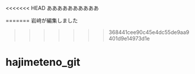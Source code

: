 <<<<<<< HEAD
ああああああああああ

=======
岩﨑が編集しました
>>>>>>> 368441cee90c45e4dc55de9aa9401d9e14973d1e
# hajimeteno_git
